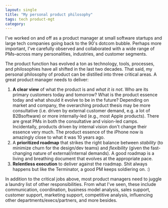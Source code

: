 ```yaml
---
layout: single
title: "My personal product philosophy"
tags: tech product-mgt
category:
---
```

I've worked on and off as a product manager at small software startups and large tech companies going back to the 90's dotcom bubble. Perhaps more important, I've carefully observed and collaborated with a wide range of PMs–across many personalities, industries, and customer segments. 

The product function has evolved a ton as technology, tools, processes, and philosophies have all shifted in the last two decades. That said, my personal philosophy of product can be distilled into three critical areas.  A great product manager needs to deliver:

1. **A clear view** of what the product is and *what it is not*. Who are its primary customers today and tomorrow? What is the product essence today and what should it evolve to be in the future? Depending on market and company, the overarching product thesis may be more consultative (i.e. driven by external customer demand, e.g. a lot of B2Bsoftware) or more internally-led (e.g., most Apple products). There are great PMs in both the consultative and vision-led camps. Incidentally, products driven by internal vision don't change their essence very much. The product essence of the iPhone now is amazingly close to what it was 10 years ago.
2. A **prioritized roadmap** that strikes the right balance between *stability* (to minimize churn for the design/dev teams) and *flexibility* (given the fast-changing nature of external/internal demands). A good roadmap is a living and breathing document that evolves at the appropriate pace.
3. **Relentless execution** to deliver against the roadmap. Shit always happens but like the Terminator, a good PM keeps soldiering on. :)

In addition to the critical jobs above, most product managers need to juggle a laundry list of other responsibilities. From what I've seen, these include communication, coordination, business model analysis, sales support, customer support, marketing support, competitive analysis, influencing other departments/execs/partners, and more besides.
